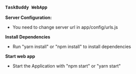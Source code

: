 ### `TaskBuddy WebApp`

**Server Configuration:**

- You need to change server url in app/config/urls.js

**Install Dependencies**

- Run "yarn install" or "npm install" to install dependencies

**Start web app**

- Start the Application with "npm start" or "yarn start"

